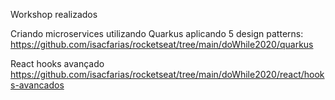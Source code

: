 Workshop realizados

Criando microservices utilizando Quarkus aplicando 5 design patterns: https://github.com/isacfarias/rocketseat/tree/main/doWhile2020/quarkus

React hooks avançado
https://github.com/isacfarias/rocketseat/tree/main/doWhile2020/react/hooks-avancados


